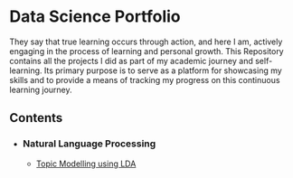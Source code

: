 # Data Science Portfolio

They say that true learning occurs through action, and here I am, actively engaging in the process of learning and personal growth. This Repository contains all the projects I did as part of my academic journey and self-learning. Its primary purpose is to serve as a platform for showcasing my skills and to provide a means of tracking my progress on this continuous learning journey.

## Contents
* ### Natural Language Processing
   * [Topic Modelling using LDA](https://github.com/Sadiya-Zubair/Data-Science-projects/blob/main/Topic%20Modelling%20using%20LDA.ipynb)
  

